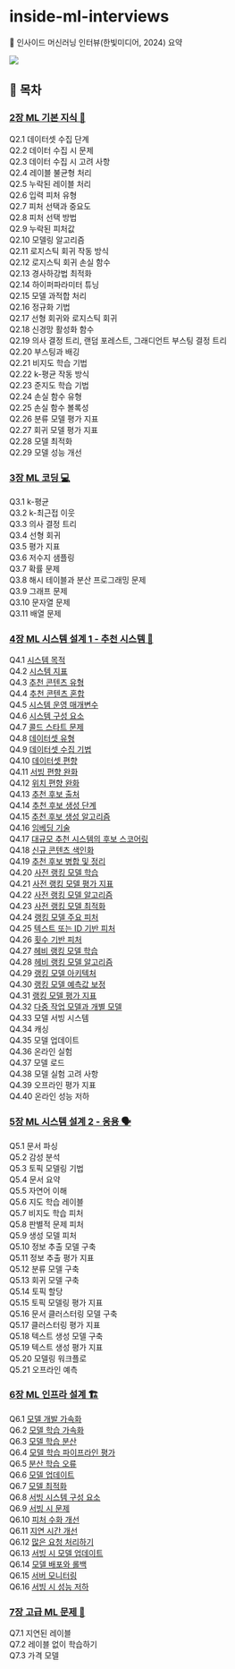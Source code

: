 # inside-ml-interviews

📖 인사이드 머신러닝 인터뷰(한빛미디어, 2024) 요약

![](https://www.hanbit.co.kr/data/books/B4332324407_l.jpg)

## 🔖 목차

### [2장 ML 기본 지식 📘](./chapter02/)

Q2.1 데이터셋 수집 단계  
Q2.2 데이터 수집 시 문제  
Q2.3 데이터 수집 시 고려 사항  
Q2.4 레이블 불균형 처리  
Q2.5 누락된 레이블 처리  
Q2.6 입력 피처 유형  
Q2.7 피처 선택과 중요도  
Q2.8 피처 선택 방법  
Q2.9 누락된 피처값  
Q2.10 모델링 알고리즘  
Q2.11 로지스틱 회귀 작동 방식  
Q2.12 로지스틱 회귀 손실 함수  
Q2.13 경사하강법 최적화  
Q2.14 하이퍼파라미터 튜닝  
Q2.15 모델 과적합 처리  
Q2.16 정규화 기법  
Q2.17 선형 회귀와 로지스틱 회귀  
Q2.18 신경망 활성화 함수  
Q2.19 의사 결정 트리, 랜덤 포레스트, 그래디언트 부스팅 결정 트리  
Q2.20 부스팅과 배깅  
Q2.21 비지도 학습 기법  
Q2.22 k-평균 작동 방식  
Q2.23 준지도 학습 기법  
Q2.24 손실 함수 유형  
Q2.25 손실 함수 볼록성  
Q2.26 분류 모델 평가 지표  
Q2.27 회귀 모델 평가 지표  
Q2.28 모델 최적화  
Q2.29 모델 성능 개선

### [3장 ML 코딩 💻](./chapter03/)

Q3.1 k-평균  
Q3.2 k-최근접 이웃  
Q3.3 의사 결정 트리  
Q3.4 선형 회귀  
Q3.5 평가 지표  
Q3.6 저수지 샘플링  
Q3.7 확률 문제  
Q3.8 해시 테이블과 분산 프로그래밍 문제  
Q3.9 그래프 문제  
Q3.10 문자열 문제  
Q3.11 배열 문제

### [4장 ML 시스템 설계 1 - 추천 시스템 🛒](./chapter04/)

Q4.1 [시스템 목적](./chapter04/q4_01.md)  
Q4.2 [시스템 지표](./chapter04/q4_02.md)  
Q4.3 [추천 콘텐츠 유형](./chapter04/q4_03.md)  
Q4.4 [추천 콘텐츠 혼합](./chapter04/q4_04.md)  
Q4.5 [시스템 운영 매개변수](./chapter04/q4_05.md)  
Q4.6 [시스템 구성 요소](./chapter04/q4_06.md)  
Q4.7 [콜드 스타트 문제](./chapter04/q4_07.md)  
Q4.8 [데이터셋 유형](./chapter04/q4_08.md)  
Q4.9 [데이터셋 수집 기법](./chapter04/q4_09.md)  
Q4.10 [데이터셋 편향](./chapter04/q4_10.md)  
Q4.11 [서빙 편향 완화](./chapter04/q4_11.md)  
Q4.12 [위치 편향 완화](./chapter04/q4_12.md)  
Q4.13 [추천 후보 출처](./chapter04/q4_13.md)  
Q4.14 [추천 후보 생성 단계](./chapter04/q4_14.md)  
Q4.15 [추천 후보 생성 알고리즘](./chapter04/q4_15.md)  
Q4.16 [임베딩 기술](./chapter04/q4_16.md)  
Q4.17 [대규모 추천 시스템의 후보 스코어링](./chapter04/q4_17.md)  
Q4.18 [신규 콘텐츠 색인화](./chapter04/q4_18.md)  
Q4.19 [추천 후보 병합 및 정리](./chapter04/q4_19.md)  
Q4.20 [사전 랭킹 모델 학습](./chapter04/q4_20.md)  
Q4.21 [사전 랭킹 모델 평가 지표](./chapter04/q4_21.md)  
Q4.22 [사전 랭킹 모델 알고리즘](./chapter04/q4_22.md)  
Q4.23 [사전 랭킹 모델 최적화](./chapter04/q4_23.md)  
Q4.24 [랭킹 모델 주요 피처](./chapter04/q4_24.md)  
Q4.25 [텍스트 또는 ID 기반 피처](./chapter04/q4_25.md)  
Q4.26 [횟수 기반 피처](./chapter04/q4_26.md)  
Q4.27 [헤비 랭킹 모델 학습](./chapter04/q4_27.md)  
Q4.28 [헤비 랭킹 모델 알고리즘](./chapter04/q4_28.md)  
Q4.29 [랭킹 모델 아키텍처](./chapter04/q4_29.md)  
Q4.30 [랭킹 모델 예측값 보정](./chapter04/q4_30.md)  
Q4.31 [랭킹 모델 평가 지표](./chapter04/q4_31.md)  
Q4.32 [다중 작업 모델과 개별 모델](./chapter04/q4_32.md)  
Q4.33 모델 서빙 시스템  
Q4.34 캐싱  
Q4.35 모델 업데이트  
Q4.36 온라인 실험  
Q4.37 모델 로드  
Q4.38 모델 실험 고려 사항  
Q4.39 오프라인 평가 지표  
Q4.40 온라인 성능 저하

### [5장 ML 시스템 설계 2 - 응용 🗣️](./chapter05/)

Q5.1 문서 파싱  
Q5.2 감성 분석  
Q5.3 토픽 모델링 기법  
Q5.4 문서 요약  
Q5.5 자연어 이해  
Q5.6 지도 학습 레이블  
Q5.7 비지도 학습 피처  
Q5.8 판별적 문제 피처  
Q5.9 생성 모델 피처  
Q5.10 정보 추출 모델 구축  
Q5.11 정보 추출 평가 지표  
Q5.12 분류 모델 구축  
Q5.13 회귀 모델 구축  
Q5.14 토픽 할당  
Q5.15 토픽 모델링 평가 지표  
Q5.16 문서 클러스터링 모델 구축  
Q5.17 클러스터링 평가 지표  
Q5.18 텍스트 생성 모델 구축  
Q5.19 텍스트 생성 평가 지표  
Q5.20 모델링 워크플로  
Q5.21 오프라인 예측

### [6장 ML 인프라 설계 🏗️](./chapter06/)

Q6.1 [모델 개발 가속화](./chapter06/q6-01.md/)  
Q6.2 [모델 학습 가속화](./chapter06/q6-02.md/)  
Q6.3 [모델 학습 분산](./chapter06/q6-03.md/)  
Q6.4 [모델 학습 파이프라인 평가](./chapter06/q6-04.md/)  
Q6.5 [분산 학습 오류](./chapter06/q6-05.md/)  
Q6.6 [모델 업데이트](./chapter06/q6-06.md/)  
Q6.7 [모델 최적화 ](./chapter06/q6-07.md/)  
Q6.8 [서빙 시스템 구성 요소](./chapter06/q6-08.md/)  
Q6.9 [서빙 시 문제](./chapter06/q6-08.md/)  
Q6.10 [피처 수화 개선](./chapter06/q6-10.md/)  
Q6.11 [지연 시간 개선](./chapter06/q6-11.md/)  
Q6.12 [많은 요청 처리하기](./chapter06/q6-12.md/)  
Q6.13 [서빙 시 모델 업데이트](./chapter06/q6-13.md/)  
Q6.14 [모델 배포와 롤백](./chapter06/q6-14.md/)  
Q6.15 [서버 모니터링](./chapter06/q6-15.md/)  
Q6.16 [서빙 시 성능 저하](./chapter06/q6-16.md/)

### [7장 고급 ML 문제 🧠](<./chapter07/](./chapter06/q6-12.md/)>)

Q7.1 지연된 레이블  
Q7.2 레이블 없이 학습하기  
Q7.3 가격 모델
